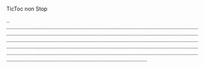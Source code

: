TicToc non Stop

..
.......................................................................................................................................................................................................................................................................................................................................................................................................................................................................................................................................................................................................................................................................................................................................